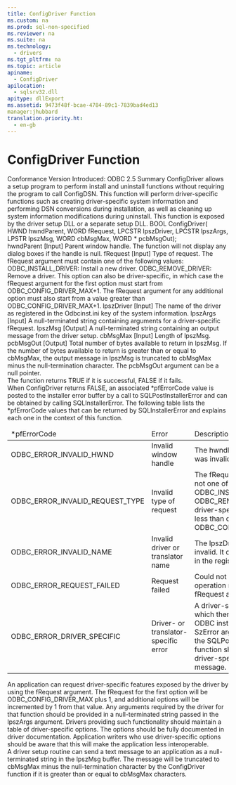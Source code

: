 ```yaml
---
title: ConfigDriver Function
ms.custom: na
ms.prod: sql-non-specified
ms.reviewer: na
ms.suite: na
ms.technology: 
  - drivers
ms.tgt_pltfrm: na
ms.topic: article
apiname: 
  - ConfigDriver
apilocation: 
  - sqlsrv32.dll
apitype: dllExport
ms.assetid: 9473f48f-bcae-4784-89c1-7839bad4ed13
manager:jhubbard
translation.priority.ht: 
  - en-gb
---
```

# ConfigDriver Function
<?xml version="1.0" encoding="utf-8"?>
<developerReferenceWithSyntaxDocument xmlns="http://ddue.schemas.microsoft.com/authoring/2003/5" xmlns:xlink="http://www.w3.org/1999/xlink" xmlns:xsi="http://www.w3.org/2001/XMLSchema-instance" xsi:schemaLocation="http://ddue.schemas.microsoft.com/authoring/2003/5 http://dduestorage.blob.core.windows.net/ddueschema/developer.xsd">
  <introduction>
    <definitionTable>
      <definedTerm>
        <legacyBold>Conformance</legacyBold>
      </definedTerm>
      <definition>
        <para>Version Introduced: ODBC 2.5 </para>
      </definition>
      <definedTerm>
        <legacyBold>Summary</legacyBold>
      </definedTerm>
      <definition>
        <para>
          <legacyBold>ConfigDriver</legacyBold> allows a setup program to perform install and uninstall functions without requiring the program to call <legacyBold>ConfigDSN</legacyBold>. This function will perform driver-specific functions such as creating driver-specific system information and performing DSN conversions during installation, as well as cleaning up system information modifications during uninstall. This function is exposed by the driver setup DLL or a separate setup DLL.</para>
      </definition>
    </definitionTable>
  </introduction>
  <syntaxSection>
    <legacySyntax>
BOOL <legacyBold>ConfigDriver</legacyBold>(
      HWND    <parameterReference>hwndParent</parameterReference>,
      WORD    <parameterReference>fRequest</parameterReference>,
      LPCSTR  <parameterReference>lpszDriver</parameterReference>,
      LPCSTR  <parameterReference>lpszArgs</parameterReference>,
      LPSTR   <parameterReference>lpszMsg</parameterReference>,
      WORD    <parameterReference>cbMsgMax</parameterReference>,
      WORD *  <parameterReference>pcbMsgOut</parameterReference>);</legacySyntax>
  </syntaxSection>
  <section>
    <title>Arguments</title>
    <content>
      <definitionTable>
        <definedTerm>
          <legacyItalic>hwndParent</legacyItalic>
        </definedTerm>
        <definition>
          <para>[Input] Parent window handle. The function will not display any dialog boxes if the handle is null.</para>
        </definition>
        <definedTerm>
          <legacyItalic>fRequest</legacyItalic>
        </definedTerm>
        <definition>
          <para>[Input] Type of request. The <legacyItalic>fRequest</legacyItalic> argument must contain one of the following values:</para>
          <para>ODBC_INSTALL_DRIVER: Install a new driver. </para>
          <para>ODBC_REMOVE_DRIVER: Remove a driver.</para>
          <para>This option can also be driver-specific, in which case the <legacyItalic>fRequest</legacyItalic> argument for the first option must start from ODBC_CONFIG_DRIVER_MAX+1. The <legacyItalic>fRequest</legacyItalic> argument for any additional option must also start from a value greater than ODBC_CONFIG_DRIVER_MAX+1. </para>
        </definition>
        <definedTerm>
          <legacyItalic>lpszDriver</legacyItalic>
        </definedTerm>
        <definition>
          <para>[Input] The name of the driver as registered in the Odbcinst.ini key of the system information.</para>
        </definition>
        <definedTerm>
          <legacyItalic>lpszArgs</legacyItalic>
        </definedTerm>
        <definition>
          <para>[Input] A null-terminated string containing arguments for a driver-specific <legacyItalic>fRequest</legacyItalic>.</para>
        </definition>
        <definedTerm>
          <legacyItalic>lpszMsg</legacyItalic>
        </definedTerm>
        <definition>
          <para>[Output] A null-terminated string containing an output message from the driver setup.</para>
        </definition>
        <definedTerm>
          <legacyItalic>cbMsgMax</legacyItalic>
        </definedTerm>
        <definition>
          <para>[Input] Length of <legacyItalic>lpszMsg</legacyItalic>.</para>
        </definition>
        <definedTerm>
          <legacyItalic>pcbMsgOut</legacyItalic>
        </definedTerm>
        <definition>
          <para>[Output] Total number of bytes available to return in <legacyItalic>lpszMsg</legacyItalic>.</para>
          <para>If the number of bytes available to return is greater than or equal to <legacyItalic>cbMsgMax</legacyItalic>, the output message in <legacyItalic>lpszMsg</legacyItalic> is truncated to <legacyItalic>cbMsgMax</legacyItalic> minus the null-termination character. The <legacyItalic>pcbMsgOut</legacyItalic> argument can be a null pointer. </para>
        </definition>
      </definitionTable>
    </content>
  </section>
  <section>
    <title>Returns</title>
    <content>
      <para>The function returns TRUE if it is successful, FALSE if it fails.</para>
    </content>
  </section>
  <section>
    <title>Diagnostics</title>
    <content>
      <para>When <legacyBold>ConfigDriver</legacyBold> returns FALSE, an associated <legacyItalic>*pfErrorCode</legacyItalic> value is posted to the installer error buffer by a call to <legacyBold>SQLPostInstallerError</legacyBold> and can be obtained by calling <legacyBold>SQLInstallerError</legacyBold>. The following table lists the <legacyItalic>*pfErrorCode</legacyItalic> values that can be returned by <legacyBold>SQLInstallerError </legacyBold>and explains each one in the context of this function.</para>
      <table xmlns:caps="http://schemas.microsoft.com/build/caps/2013/11">
        <thead>
          <tr>
            <TD>
              <para>
                <legacyItalic>*pfErrorCode</legacyItalic>
              </para>
            </TD>
            <TD>
              <para>Error</para>
            </TD>
            <TD>
              <para>Description</para>
            </TD>
          </tr>
        </thead>
        <tbody>
          <tr>
            <TD>
              <para>ODBC_ERROR_INVALID_HWND</para>
            </TD>
            <TD>
              <para>Invalid window handle</para>
            </TD>
            <TD>
              <para>The <legacyItalic>hwndParent</legacyItalic> argument was invalid.</para>
            </TD>
          </tr>
          <tr>
            <TD>
              <para>ODBC_ERROR_INVALID_REQUEST_TYPE</para>
            </TD>
            <TD>
              <para>Invalid type of request</para>
            </TD>
            <TD>
              <para>The <legacyItalic>fRequest</legacyItalic> argument was not one of the following:</para>
              <para>ODBC_INSTALL_DRIVER ODBC_REMOVE_DRIVER</para>
              <para>The driver-specific option was less than or equal to ODBC_CONFIG_DRIVER_MAX.</para>
            </TD>
          </tr>
          <tr>
            <TD>
              <para>ODBC_ERROR_INVALID_NAME</para>
            </TD>
            <TD>
              <para>Invalid driver or translator name</para>
            </TD>
            <TD>
              <para>The <legacyItalic>lpszDriver</legacyItalic> argument was invalid. It could not be found in the registry.</para>
            </TD>
          </tr>
          <tr>
            <TD>
              <para>ODBC_ERROR_REQUEST_FAILED</para>
            </TD>
            <TD>
              <para>               <legacyItalic>Request</legacyItalic> failed</para>
            </TD>
            <TD>
              <para>Could not perform the operation requested by the <legacyItalic>fRequest</legacyItalic> argument.</para>
            </TD>
          </tr>
          <tr>
            <TD>
              <para>ODBC_ERROR_DRIVER_SPECIFIC</para>
            </TD>
            <TD>
              <para>Driver- or translator-specific error</para>
            </TD>
            <TD>
              <para>A driver-specific error for which there is no defined ODBC installer error. The <legacyItalic>SzError</legacyItalic> argument in a call to the <legacyBold>SQLPostInstallerError</legacyBold> function should contain the driver-specific error message.</para>
            </TD>
          </tr>
        </tbody>
      </table>
    </content>
  </section>
  <section>
    <title>Comments</title>
    <content />
    <sections>
      <section>
        <title>Driver-Specific Options</title>
        <content>
          <para>An application can request driver-specific features exposed by the driver by using the <legacyItalic>fRequest</legacyItalic> argument. The <legacyItalic>fRequest</legacyItalic> for the first option will be ODBC_CONFIG_DRIVER_MAX plus 1, and additional options will be incremented by 1 from that value. Any arguments required by the driver for that function should be provided in a null-terminated string passed in the <legacyItalic>lpszArgs</legacyItalic> argument. Drivers providing such functionality should maintain a table of driver-specific options. The options should be fully documented in driver documentation. Application writers who use driver-specific options should be aware that this will make the application less interoperable.</para>
        </content>
      </section>
      <section>
        <title>Messages</title>
        <content>
          <para>A driver setup routine can send a text message to an application as a null-terminated string in the <legacyItalic>lpszMsg</legacyItalic> buffer. The message will be truncated to <legacyItalic>cbMsgMax</legacyItalic> minus the null-termination character by the <legacyBold>ConfigDriver</legacyBold> function if it is greater than or equal to <legacyItalic>cbMsgMax</legacyItalic> characters.</para>
        </content>
      </section>
    </sections>
  </section>
  <relatedTopics />
</developerReferenceWithSyntaxDocument>